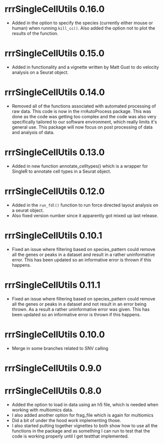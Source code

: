 # rrrSingleCellUtils 0.16.0

- Added in the option to specify the species (currently either mouse or human) when running `kill_cc()`. Also added the option not to plot the results of the function.

# rrrSingleCellUtils 0.15.0

- Added in functionality and a vignette written by Matt Gust to do velocity analysis on a Seurat object.

# rrrSingleCellUtils 0.14.0

- Removed all of the functions associated with automated processing of raw data. This code is now in the rrrAutoProcess package. This was done as the code was getting too complex and the code was also very specifically tailored to our software environment, which really limits it's general use. This package will now focus on post processing of data and analysis of data.

# rrrSingleCellUtils 0.13.0

- Added in new function annotate_celltypes() which is a wrapper for SingleR to annotate cell types in a Seurat object.

# rrrSingleCellUtils 0.12.0

- Added in the `run_fdl()` function to run force directed layout analysis on a seurat object.
- Also fixed version number since it apparently got mixed up last release.

# rrrSingleCellUtils 0.10.1

- Fixed an issue where filtering based on species_pattern could remove all the genes or peaks in a dataset and result in a rather uninformative error. This has been updated so an informative error is thrown if this happens.

# rrrSingleCellUtils 0.11.1

- Fixed an issue where filtering based on species_pattern could remove all the genes or peaks in a dataset and not result in an error being thrown. As a result a rather uninformative error was given. This has been updated so an informative error is thrown if this happens.

# rrrSingleCellUtils 0.10.0

- Merge in some branches related to SNV calling

# rrrSingleCellUtils 0.9.0

# rrrSingleCellUtils 0.8.0

- Added the option to load in data using an h5 file, which is needed when working with multiomics data.
- I also added another option for frag_file which is again for multiomics
- Did a bit of under the hood work implementing those.
- I also started putting together vignettes to both show how to use all the functions in the package and as something I can run to test that the code is working properly until I get testthat implemented.
